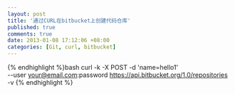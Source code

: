 ```yaml
---
layout: post
title: '通过CURL在bitbucket上创建代码仓库'
published: true
comments: true
date: 2013-01-08 17:12:06 +08:00
categories: [Git, curl, bitbucket]
---
```


{% endhighlight %}bash
curl -k -X POST -d 'name=hello1'\
     --user your@email.com:password
     https://api.bitbucket.org/1.0/repositories -v
{% endhighlight %}

